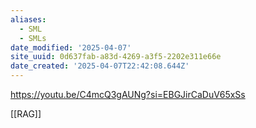 ```yaml
---
aliases:
  - SML
  - SMLs
date_modified: '2025-04-07'
site_uuid: 0d637fab-a83d-4269-a3f5-2202e311e66e
date_created: '2025-04-07T22:42:08.644Z'
---
```


https://youtu.be/C4mcQ3gAUNg?si=EBGJirCaDuV65xSs

[[RAG]]